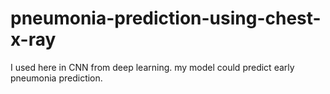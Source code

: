 # pneumonia-prediction-using-chest-x-ray
I used here in CNN from deep learning. my model could predict early pneumonia prediction.
